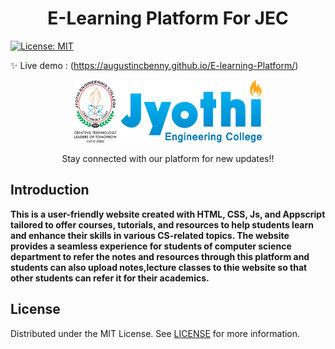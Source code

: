 <h1 align="center">E-Learning Platform For JEC</h1>
<p>
    <a href="#" target="_blank">
        <img alt="License: MIT" src="https://img.shields.io/badge/License-MIT-yellow.svg" />
    </a>
</p>

✨ Live demo : (https://augustincbenny.github.io/E-learning-Platform/)
<br/>
<p align="center">
    <img src="Jyothi Logo (1).png" alt="Logo" width="300" height="100">
   

  </a>

  <p align="center">
    Stay connected with our platform for new updates!!

## Introduction

**This is a user-friendly website created with HTML, CSS, Js, and Appscript tailored to  offer courses, tutorials, and resources to help students learn and enhance their skills in various CS-related topics. The website provides a seamless experience for students of computer science department to refer the notes and resources through this platform and students can also upload notes,lecture classes to thie website so that other students can refer it for their academics.**

   


## License

Distributed under the MIT License. See [LICENSE](LICENSE) for more information.



